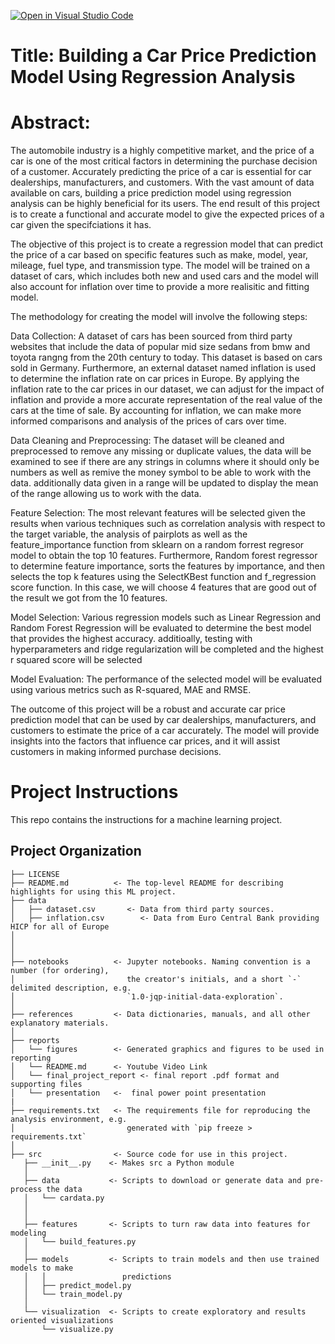 [![Open in Visual Studio Code](https://classroom.github.com/assets/open-in-vscode-c66648af7eb3fe8bc4f294546bfd86ef473780cde1dea487d3c4ff354943c9ae.svg)](https://classroom.github.com/online_ide?assignment_repo_id=10479431&assignment_repo_type=AssignmentRepo)

Title: Building a Car Price Prediction Model Using Regression Analysis
==============================
Abstract: 
==============================
The automobile industry is a highly competitive market, and the price of a car is one of the most critical factors in determining the purchase decision of a customer. Accurately predicting the price of a car is essential for car dealerships, manufacturers, and customers. With the vast amount of data available on cars, building a price prediction model using regression analysis can be highly beneficial for its users. The end result of this project is to create a functional and accurate model to give the expected prices of a car given the specifciations it has.

The objective of this project is to create a regression model that can predict the price of a car based on specific features such as make, model, year, mileage, fuel type, and transmission type. The model will be trained on a dataset of cars, which includes both new and used cars and the model will also account for inflation over time to provide a more realisitic and fitting model.

The methodology for creating the model will involve the following steps:

Data Collection: A dataset of cars has been sourced from third party websites that include the data of popular mid size sedans from bmw and toyota rangng from the 20th century to today. This dataset is based on cars sold in Germany. Furthermore, an external dataset named inflation is used to determine the inflation rate on car prices in Europe. By applying the inflation rate to the car prices in our dataset, we can adjust for the impact of inflation and provide a more accurate representation of the real value of the cars at the time of sale. By accounting for inflation, we can make more informed comparisons and analysis of the prices of cars over time.

Data Cleaning and Preprocessing: The dataset will be cleaned and preprocessed to remove any missing or duplicate values, the data will be examined to see if there are any strings in columns where it should only be numbers as well as remive the money symbol to be able to work with the data. additionally data given in a range will be updated to display the mean of the range allowing us to work with the data.

Feature Selection: The most relevant features will be selected given the results when various techniques such as correlation analysis with respect to the target variable, the analysis of pairplots as well as the feature_importance function from sklearn on a random forrest regresor model to obtain the top 10 features. Furthermore, Random forest regressor to determine feature importance, sorts the features by importance, and then selects the top k features using the SelectKBest function and f_regression score function. In this case, we will choose 4 features that are good out of the result we got from the 10 features. 

Model Selection: Various regression models such as Linear Regression and  Random Forest Regression will be evaluated to determine the best model that provides the highest accuracy. additioally, testing with hyperparameters and ridge regularization will be completed  and the highest r squared score will be selected

Model Evaluation: The performance of the selected model will be evaluated using various metrics such as R-squared, MAE and RMSE.

The outcome of this project will be a robust and accurate car price prediction model that can be used by car dealerships, manufacturers, and customers to estimate the price of a car accurately. The model will provide insights into the factors that influence car prices, and it will assist customers in making informed purchase decisions.



Project Instructions
==============================

This repo contains the instructions for a machine learning project.

Project Organization
------------

    ├── LICENSE
    ├── README.md          <- The top-level README for describing highlights for using this ML project.
    ├── data
    │   ├── dataset.csv       <- Data from third party sources.
    │   ├── inflation.csv        <- Data from Euro Central Bank providing HICP for all of Europe
    │   
    │   
    │
    ├── notebooks          <- Jupyter notebooks. Naming convention is a number (for ordering),
    │                         the creator's initials, and a short `-` delimited description, e.g.
    │                         `1.0-jqp-initial-data-exploration`.
    │
    ├── references         <- Data dictionaries, manuals, and all other explanatory materials.
    │
    ├── reports            
    │   └── figures        <- Generated graphics and figures to be used in reporting
    │   └── README.md      <- Youtube Video Link
    │   └── final_project_report <- final report .pdf format and supporting files
    │   └── presentation   <-  final power point presentation 
    |
    ├── requirements.txt   <- The requirements file for reproducing the analysis environment, e.g.
    │                         generated with `pip freeze > requirements.txt`
    │
    ├── src                <- Source code for use in this project.
       ├── __init__.py    <- Makes src a Python module
       │
       ├── data           <- Scripts to download or generate data and pre-process the data
       │   └── cardata.py
       │  
       │
       ├── features       <- Scripts to turn raw data into features for modeling
       │   └── build_features.py
       │
       ├── models         <- Scripts to train models and then use trained models to make
       │   │                 predictions
       │   ├── predict_model.py
       │   └── train_model.py
       │
       └── visualization  <- Scripts to create exploratory and results oriented visualizations
           └── visualize.py           

